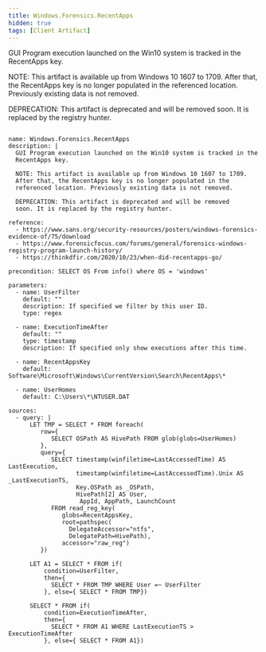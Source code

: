 ```yaml
---
title: Windows.Forensics.RecentApps
hidden: true
tags: [Client Artifact]
---
```


GUI Program execution launched on the Win10 system is tracked in the
RecentApps key.

NOTE: This artifact is available up from Windows 10 1607 to 1709.
After that, the RecentApps key is no longer populated in the
referenced location. Previously existing data is not removed.

DEPRECATION: This artifact is deprecated and will be removed
soon. It is replaced by the registry hunter.


<pre><code class="language-yaml">
name: Windows.Forensics.RecentApps
description: |
  GUI Program execution launched on the Win10 system is tracked in the
  RecentApps key.

  NOTE: This artifact is available up from Windows 10 1607 to 1709.
  After that, the RecentApps key is no longer populated in the
  referenced location. Previously existing data is not removed.

  DEPRECATION: This artifact is deprecated and will be removed
  soon. It is replaced by the registry hunter.

reference:
  - https://www.sans.org/security-resources/posters/windows-forensics-evidence-of/75/download
  - https://www.forensicfocus.com/forums/general/forensics-windows-registry-program-launch-history/
  - https://thinkdfir.com/2020/10/23/when-did-recentapps-go/

precondition: SELECT OS From info() where OS = 'windows'

parameters:
  - name: UserFilter
    default: ""
    description: If specified we filter by this user ID.
    type: regex

  - name: ExecutionTimeAfter
    default: ""
    type: timestamp
    description: If specified only show executions after this time.

  - name: RecentAppsKey
    default: Software\Microsoft\Windows\CurrentVersion\Search\RecentApps\*

  - name: UserHomes
    default: C:\Users\*\NTUSER.DAT

sources:
  - query: |
      LET TMP = SELECT * FROM foreach(
         row={
            SELECT OSPath AS HivePath FROM glob(globs=UserHomes)
         },
         query={
            SELECT timestamp(winfiletime=LastAccessedTime) AS LastExecution,
                   timestamp(winfiletime=LastAccessedTime).Unix AS _LastExecutionTS,
                   Key.OSPath as _OSPath,
                   HivePath[2] AS User,
                    AppId, AppPath, LaunchCount
            FROM read_reg_key(
               globs=RecentAppsKey,
               root=pathspec(
                 DelegateAccessor="ntfs",
                 DelegatePath=HivePath),
               accessor="raw_reg")
         })

      LET A1 = SELECT * FROM if(
          condition=UserFilter,
          then={
            SELECT * FROM TMP WHERE User =~ UserFilter
          }, else={ SELECT * FROM TMP})

      SELECT * FROM if(
          condition=ExecutionTimeAfter,
          then={
            SELECT * FROM A1 WHERE LastExecutionTS &gt; ExecutionTimeAfter
          }, else={ SELECT * FROM A1})

</code></pre>


